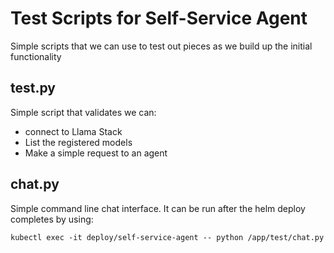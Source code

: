 # Test Scripts for Self-Service Agent

Simple scripts that we can use to test out pieces as we build
up the initial functionality


## test.py

Simple script that validates we can:
* connect to Llama Stack
* List the registered models
* Make a simple request to an agent

## chat.py

Simple command line chat interface. It can be run after
the helm deploy completes by using:

```
kubectl exec -it deploy/self-service-agent -- python /app/test/chat.py
```
